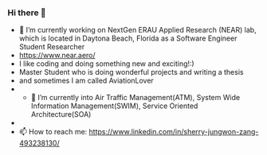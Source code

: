 ### Hi there 👋

- 🔭 I’m currently working on NextGen ERAU Applied Research (NEAR) lab, which is located in Daytona Beach, Florida as a Software Engineer Student Researcher
- https://www.near.aero/
- I like coding and doing something new and exciting!:)
- Master Student who is doing wonderful projects and writing a thesis
- and sometimes I am called AviationLover
- - 🌱 I’m currently into Air Traffic Management(ATM), System Wide Information Management(SWIM), Service Oriented Architecture(SOA)
- 
- 📫 How to reach me: https://www.linkedin.com/in/sherry-jungwon-zang-493238130/


<!--
- 🌱 I’m currently learning ...
- 👯 I’m looking to collaborate on ...
- 🤔 I’m looking for help with ...
- 💬 Ask me about ...
- 😄 Pronouns: ...
- ⚡ Fun fact: ...
-->
